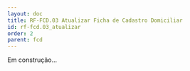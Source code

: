 ```yaml
---
layout: doc
title: RF-FCD.03 Atualizar Ficha de Cadastro Domiciliar
id: rf-fcd.03_atualizar
order: 2
parent: fcd
---
```


Em construção...